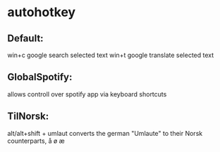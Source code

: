 # autohotkey

## Default:
win+c google search selected text
win+t google translate selected text

## GlobalSpotify:
allows controll over spotify app via keyboard shortcuts

## TilNorsk:
alt/alt+shift + umlaut converts the german "Umlaute" to their Norsk counterparts, å ø æ
